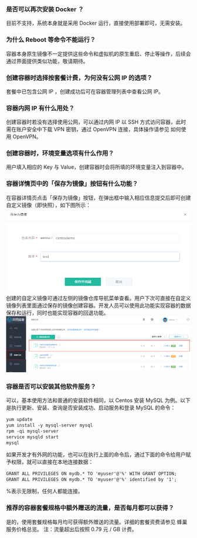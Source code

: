 ### 是否可以再次安装 Docker ？

目前不支持，系统本身就是采用 Docker 运行，直接使用部署即可，无需安装。  

### 为什么 Reboot 等命令不能运行？

容器本身原生镜像不一定提供这些命令和虚拟机的原生重启、停止等操作，后续会通过界面提供类似功能，敬请期待。

### 创建容器时选择按套餐计费，为何没有公网 IP 的选项？

套餐中已包含公网 IP ，创建成功后可在容器管理列表中查看公网 IP。  

### 容器内网 IP 有什么用处？

创建容器时若没有选择使用公网，可以通过内网 IP 以 SSH 方式访问容器，此时需在账户安全中下载 VPN 密钥，通过 OpenVPN 连接，具体操作请参见 如何使用 OpenVPN。  

### 创建容器时，环境变量选项有什么作用？

用户填入相应的 Key 与 Value，创建容器时会将所填的环境变量注入到容器中。  

### 容器详情页中的「保存为镜像」按钮有什么功能？

在容器详情页点击「保存为镜像」按钮，在弹出框中输入相应信息提交后即可创建自定义镜像（即快照），如下图所示：
![](../image/容器管理_保存为镜像.png)
创建的自定义镜像可通过左侧的镜像仓库导航菜单查看。用户下次可直接在自定义镜像列表里面通过保存的镜像创建容器。开发人员可以使用此功能实现容器的数据保存和运行，同时也能实现容器的回退功能。
![](../image/容器管理_自定义镜像.png)
### 容器是否可以安装其他软件服务？

可以，基本使用方法和普通的安装软件相同，以 Centos 安装 MySQL 为例。以下是执行更新、安装、查询是否安装成功、启动服务和登录 MySQL 的命令：

    yum update
    yum install -y mysql-server mysql
    rpm -qi mysql-server
    service mysqld start
    mysql

如果开发才有外网的功能，也可以在执行上面的命令后，通过下面的命令给用户赋予权限，就可以直接在本地连接数据：

    GRANT ALL PRIVILEGES ON mydb.* TO 'myuser'@'%' WITH GRANT OPTION;
    GRANT ALL PRIVILEGES ON mydb.* TO 'myuser'@'%' identified by '1';

%表示无限制，任何人都能连接。

### 推荐的容器套餐规格中额外赠送的流量，是否每月都可以获得？

是的，使用套餐规格每月均可获得额外赠送的流量。详细的套餐资费请参见 蜂巢服务价格总览。
注：流量超出后按照 0.79 元 / GB 计费。